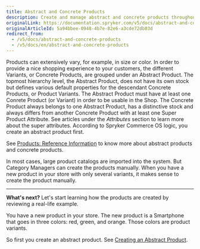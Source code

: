 ```yaml
---
title: Abstract and Concrete Products
description: Create and manage abstract and concrete products throughout your online shop in the Back Office.
originalLink: https://documentation.spryker.com/v5/docs/abstract-and-concrete-products
originalArticleId: 5a94bbee-0948-4b7e-82e6-a3cde72db03d
redirect_from:
  - /v5/docs/abstract-and-concrete-products
  - /v5/docs/en/abstract-and-concrete-products
---
```


Products can extensively vary, for example, in size or color. In order to provide a nice shopping experience to your customers, the different Variants, or Concrete Products, are grouped under an Abstract Product.
The topmost hierarchy level, the Abstract Product, does not have its own stock but defines various default properties for the descendant Concrete Products, or Product Variants. The Abstract Product must have at least one Conrete Product (or Variant) in order to be usable in the Shop. The Concrete Product always belongs to one Abstract Product, has a distinctive stock and always differs from another Concrete Product with at least one Super Product Attribute. See articles under the _Attributes_ section to learn more about the super attributes. According to Spryker Commerce OS logic, you create an abstract product first.

See [Products: Reference Information](/docs/scos/user/back-office-user-guides/{{page.version}}/catalog/products/references/products-reference-information.html) to know more about abstract products and concrete products.

In most cases, large product catalogs are imported into the system. But Category Managers can create the products manually. When you have a new product in your store with only several variants, it makes sense to create the product manually.

***
**What's next?**
Let's start learning how the products are created by reviewing a real-life example.

You have a new product in your store. The new product is a Smartphone that goes in three colors: red, green, and orange. Those colors are product variants.

So first you create an abstract product. See [Creating an Abstract Product](/docs/scos/user/back-office-user-guides/{{page.version}}/catalog/products/abstract-products/creating-abstract-products-and-product-bundles.html).

